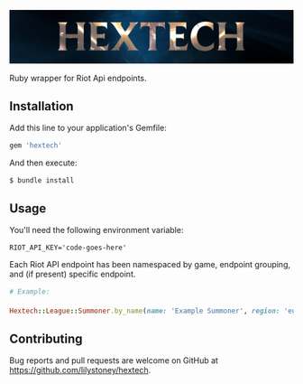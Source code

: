 ![Hextech Logo](./docs/logo.png)

Ruby wrapper for Riot Api endpoints.

## Installation

Add this line to your application's Gemfile:

```ruby
gem 'hextech'
```

And then execute:

    $ bundle install


## Usage

You'll need the following environment variable:

```
RIOT_API_KEY='code-goes-here'
```

Each Riot API endpoint has been namespaced by game, endpoint grouping, and (if present) specific endpoint.

```ruby
# Example:

Hextech::League::Summoner.by_name(name: 'Example Summoner', region: 'euw1')
```

## Contributing

Bug reports and pull requests are welcome on GitHub at https://github.com/lilystoney/hextech.
